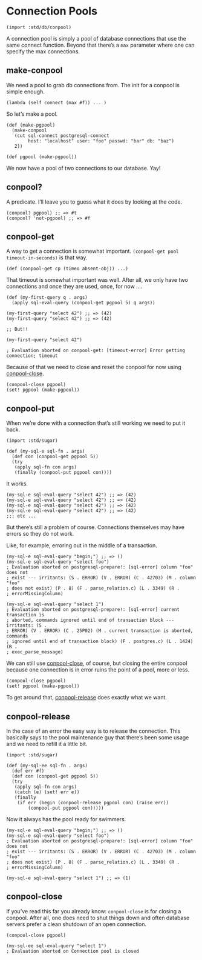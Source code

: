 # Connection Pools

    (import :std/db/conpool)

A connection pool is simply a pool of database connections that use the same
connect function. Beyond that there&rsquo;s a `max` parameter where one can specify
the max connections.


<a id="org755c44e"></a>

## make-conpool

We need a pool to grab db connections from. The init for a conpool is simple
enough.

    (lambda (self connect (max #f)) ... )

So let&rsquo;s make a pool.

    (def (make-pgpool)
      (make-conpool
       (cut sql-connect postgresql-connect
            host: "localhost" user: "foo" passwd: "bar" db: "baz")
       2))

    (def pgpool (make-pgpool))

We now have a pool of two connections to our database. Yay!


<a id="org171cbe6"></a>

## conpool?

A predicate. I&rsquo;ll leave you to guess what it does by looking at the code.

    (conpool? pgpool) ;; => #t
    (conpool? 'not-pgpool) ;; => #f


<a id="orgf9a0b6f"></a>

## conpool-get

A way to get a connection is somewhat important. `(conpool-get pool
timeout-in-seconds)` is that way.

    (def (conpool-get cp (timeo absent-obj)) ...)

That timeout is somewhat important was well. After all, we only have two
connections and once they are used, once, for now ....

    (def (my-first-query q . args)
      (apply sql-eval-query (conpool-get pgpool 5) q args))

    (my-first-query "select 42") ;; => (42)
    (my-first-query "select 42") ;; => (42)

    ;; But!!

    (my-first-query "select 42")

    ; Evaluation aborted on conpool-get: [timeout-error] Error getting connection; timeout

Because of that we need to close and reset the conpool for now using
[conpool-close](#conpoolClose).

    (conpool-close pgpool)
    (set! pgpool (make-pgpool))


<a id="org97c2122"></a>

## conpool-put

When we&rsquo;re done with a connection that&rsquo;s still working we need to put it back.

    (import :std/sugar)

    (def (my-sql-e sql-fn . args)
      (def con (conpool-get pgpool 5))
      (try
       (apply sql-fn con args)
       (finally (conpool-put pgpool con))))

It works.

    (my-sql-e sql-eval-query "select 42") ;; => (42)
    (my-sql-e sql-eval-query "select 42") ;; => (42)
    (my-sql-e sql-eval-query "select 42") ;; => (42)
    (my-sql-e sql-eval-query "select 42") ;; => (42)
    ;;; etc ...

But there&rsquo;s still a problem of course. Connections themselves may have errors so
they do not work.

Like, for example, erroring out in the middle of a transaction.

    (my-sql-e sql-eval-query "begin;") ;; => ()
    (my-sql-e sql-eval-query "select foo")
    ; Evaluation aborted on postgresql-prepare!: [sql-error] column "foo" does not
    ; exist --- irritants: (S . ERROR) (V . ERROR) (C . 42703) (M . column "foo"
    ; does not exist) (P . 8) (F . parse_relation.c) (L . 3349) (R .
    ; errorMissingColumn)

    (my-sql-e sql-eval-query "select 1")
    ; Evaluation aborted on postgresql-prepare!: [sql-error] current transaction is
    ; aborted, commands ignored until end of transaction block --- irritants: (S .
    ; ERROR) (V . ERROR) (C . 25P02) (M . current transaction is aborted, commands
    ; ignored until end of transaction block) (F . postgres.c) (L . 1424) (R .
    ; exec_parse_message)

We can still use [conpool-close](#conpoolClose), of course, but closing the entire conpool
because one connection is in error ruins the point of a pool, more or less.

    (conpool-close pgpool)
    (set! pgpool (make-pgpool))

To get around that, [conpool-release](#conpoolRelease) does exactly what we want.


<a id="conpoolRelease"></a>

## conpool-release

In the case of an error the easy way is to release the connection. This
basically says to the pool maintenance guy that there&rsquo;s been some usage and we
need to refill it a little bit.

    (import :std/sugar)

    (def (my-sql-ee sql-fn . args)
      (def err #f)
      (def con (conpool-get pgpool 5))
      (try
       (apply sql-fn con args)
       (catch (e) (set! err e))
       (finally
        (if err (begin (conpool-release pgpool con) (raise err))
            (conpool-put pgpool con)))))

Now it always has the pool ready for swimmers.

    (my-sql-e sql-eval-query "begin;") ;; => ()
    (my-sql-e sql-eval-query "select foo")
    ; Evaluation aborted on postgresql-prepare!: [sql-error] column "foo" does not
    ; exist --- irritants: (S . ERROR) (V . ERROR) (C . 42703) (M . column "foo"
    ; does not exist) (P . 8) (F . parse_relation.c) (L . 3349) (R .
    ; errorMissingColumn)

    (my-sql-e sql-eval-query "select 1") ;; => (1)


<a id="conpoolClose"></a>

## conpool-close

If you&rsquo;ve read this far you already know: `conpool-close` is for closing a
conpool. After all, one does need to shut things down and often database servers
prefer a clean shutdown of an open connection.

    (conpool-close pgpool)

    (my-sql-ee sql-eval-query "select 1")
    ; Evaluation aborted on Connection pool is closed
